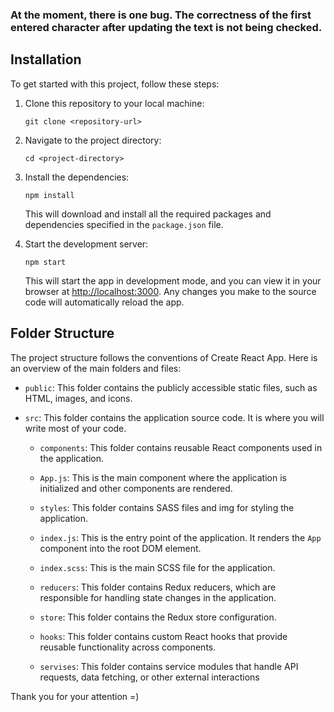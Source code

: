 ### At the moment, there is one bug. The correctness of the first entered character after updating the text is not being checked.

## Installation

To get started with this project, follow these steps:

1. Clone this repository to your local machine:

   ```
   git clone <repository-url>
   ```

2. Navigate to the project directory:

   ```
   cd <project-directory>
   ```

3. Install the dependencies:

   ```
   npm install
   ```

   This will download and install all the required packages and dependencies specified in the `package.json` file.

4. Start the development server:

   ```
   npm start
   ```

   This will start the app in development mode, and you can view it in your browser at [http://localhost:3000](http://localhost:3000). Any changes you make to the source code will automatically reload the app.

## Folder Structure

The project structure follows the conventions of Create React App. Here is an overview of the main folders and files:

- `public`: This folder contains the publicly accessible static files, such as HTML, images, and icons.

- `src`: This folder contains the application source code. It is where you will write most of your code.

  - `components`: This folder contains reusable React components used in the application.
   - `App.js`: This is the main component where the application is initialized and other components are rendered.

  - `styles`: This folder contains SASS files and img for styling the application.

  - `index.js`: This is the entry point of the application. It renders the `App` component into the root DOM element.

  - `index.scss`: This is the main SCSS file for the application.

  - `reducers`: This folder contains Redux reducers, which are responsible for handling state changes in the application.
  - `store`: This folder contains the Redux store configuration.
  - `hooks`: This folder contains custom React hooks that provide reusable functionality across components.
  - `servises`: This folder contains service modules that handle API requests, data fetching, or other external interactions



Thank you for your attention =)

